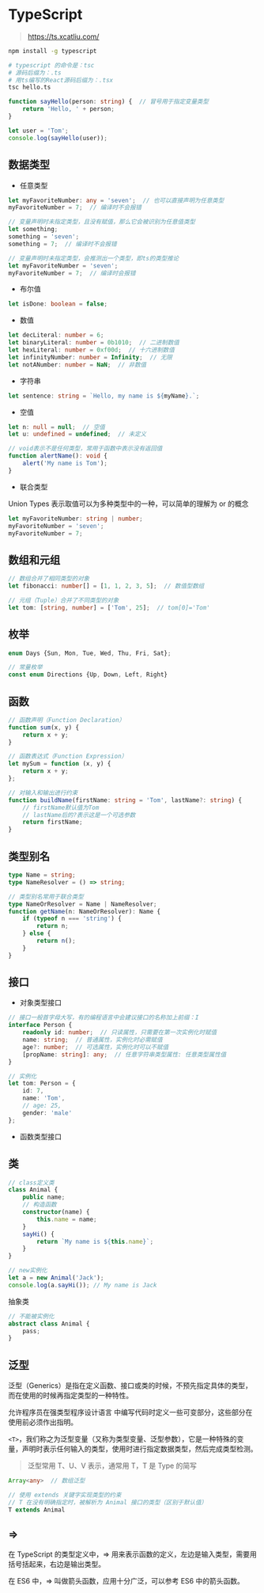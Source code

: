 # TypeScript

> <https://ts.xcatliu.com/>

```bash
npm install -g typescript

# typescript 的命令是：tsc
# 源码后缀为：.ts
# 用ts编写的React源码后缀为：.tsx
tsc hello.ts
```

```ts
function sayHello(person: string) {  // 冒号用于指定变量类型
    return 'Hello, ' + person;
}

let user = 'Tom';
console.log(sayHello(user));
```

## 数据类型

- 任意类型

```ts
let myFavoriteNumber: any = 'seven';  // 也可以直接声明为任意类型
myFavoriteNumber = 7;  // 编译时不会报错

// 变量声明时未指定类型，且没有赋值，那么它会被识别为任意值类型
let something;
something = 'seven';
something = 7;  // 编译时不会报错

// 变量声明时未指定类型，会推测出一个类型，即ts的类型推论
let myFavoriteNumber = 'seven';
myFavoriteNumber = 7;  // 编译时会报错
```

- 布尔值

```ts
let isDone: boolean = false;
```

- 数值

```ts
let decLiteral: number = 6;
let binaryLiteral: number = 0b1010;  // 二进制数值
let hexLiteral: number = 0xf00d;  // 十六进制数值
let infinityNumber: number = Infinity;  // 无限
let notANumber: number = NaN;  // 非数值
```

- 字符串

```ts
let sentence: string = `Hello, my name is ${myName}.`;
```

- 空值

```ts
let n: null = null;  // 空值
let u: undefined = undefined;  // 未定义

// void表示不是任何类型，常用于函数中表示没有返回值
function alertName(): void {
    alert('My name is Tom');
}
```

- 联合类型

Union Types 表示取值可以为多种类型中的一种，可以简单的理解为 or 的概念

```ts
let myFavoriteNumber: string | number;
myFavoriteNumber = 'seven';
myFavoriteNumber = 7;
```

## 数组和元组

```ts
// 数组合并了相同类型的对象
let fibonacci: number[] = [1, 1, 2, 3, 5];  // 数值型数组

// 元组（Tuple）合并了不同类型的对象
let tom: [string, number] = ['Tom', 25];  // tom[0]='Tom'
```

## 枚举

```ts
enum Days {Sun, Mon, Tue, Wed, Thu, Fri, Sat};

// 常量枚举
const enum Directions {Up, Down, Left, Right}
```

## 函数

```ts
// 函数声明（Function Declaration）
function sum(x, y) {
    return x + y;
}

// 函数表达式（Function Expression）
let mySum = function (x, y) {
    return x + y;
};

// 对输入和输出进行约束
function buildName(firstName: string = 'Tom', lastName?: string) {
    // firstName默认值为Tom
    // lastName后的?表示这是一个可选参数
    return firstName;
}
```

## 类型别名

```ts
type Name = string;
type NameResolver = () => string;

// 类型别名常用于联合类型
type NameOrResolver = Name | NameResolver;
function getName(n: NameOrResolver): Name {
    if (typeof n === 'string') {
        return n;
    } else {
        return n();
    }
}
```

## 接口

- 对象类型接口

```ts
// 接口一般首字母大写，有的编程语言中会建议接口的名称加上前缀：I
interface Person {
    readonly id: number;  // 只读属性，只需要在第一次实例化时赋值
    name: string;  // 普通属性，实例化时必需赋值
    age?: number;  // 可选属性，实例化时可以不赋值
    [propName: string]: any;  // 任意字符串类型属性: 任意类型属性值
}

// 实例化
let tom: Person = {
    id: 7,
    name: 'Tom',
    // age: 25,
    gender: 'male'
};
```

- 函数类型接口

## 类

```ts
// class定义类
class Animal {
    public name;
    // 构造函数
    constructor(name) {
        this.name = name;
    }
    sayHi() {
        return `My name is ${this.name}`;
    }
}

// new实例化
let a = new Animal('Jack');
console.log(a.sayHi()); // My name is Jack
```

抽象类

```ts
// 不能被实例化
abstract class Animal {
    pass;
}
```

## 泛型

泛型（Generics）是指在定义函数、接口或类的时候，不预先指定具体的类型，而在使用的时候再指定类型的一种特性。

允许程序员在强类型程序设计语言 中编写代码时定义一些可变部分，这些部分在使用前必须作出指明。

`<T>`，我们称之为泛型变量（又称为类型变量、泛型参数），它是一种特殊的变量，声明时表示任何输入的类型，使用时进行指定数据类型，然后完成类型检测。

> 泛型常用 T、U、V 表示，通常用 T，T 是 Type 的简写

```ts
Array<any>  // 数组泛型

// 使用 extends 关键字实现类型的约束
// T 在没有明确指定时，被解析为 Animal 接口的类型（区别于默认值）
T extends Animal
```

## =>

在 TypeScript 的类型定义中，=> 用来表示函数的定义，左边是输入类型，需要用括号括起来，右边是输出类型。

在 ES6 中，=> 叫做箭头函数，应用十分广泛，可以参考 ES6 中的箭头函数。
